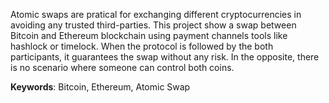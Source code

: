 Atomic swaps are pratical for exchanging different cryptocurrencies in avoiding any trusted third-parties. This project show a swap between Bitcoin and Ethereum blockchain using payment channels tools like hashlock or timelock. When the protocol is followed by the both participants, it guarantees the swap without any risk. In the opposite, there is no scenario where someone can control both coins.

**Keywords**: Bitcoin, Ethereum, Atomic Swap